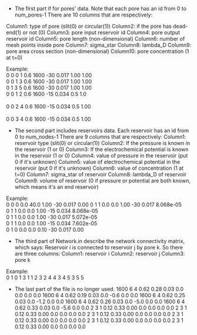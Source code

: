 - The first part if for pores' data. Note that each pore has an id from 0 to num_pores-1
There are 10 columns that are respectively:

Column1: type of pore (slit(0) or circular(1))
Column2: if the pore has dead-end(1) or not (0)
Column3: pore input reservoir id
Column4: pore output reservoir id
Column5: pore length (non-dimensional)
Column6: number of mesh points inside pore
Column7: sigma_star
Column8: lambda_D
Column9: pore area cross section (non-dimensional)
Column10: pore concentration (1 at t=0)

Example:  
0 0 0 1 0.6 1600 -30 0.017 1.00 1.00<br/> 
0 0 1 3 0.6 1600 -30 0.017 1.00 1.00<br/> 
0 1 3 5 0.6 1600 -30 0.017 1.00 1.00<br/> 
0 0 1 2 0.6 1600 -15 0.034 0.5 1.0<br/>  
0 0 2 4 0.6 1600 -15 0.034 0.5 1.00<br/>  
0 0 3 4 0.6 1600 -15 0.034 0.5 1.00<br/>  

- The second part includes reservoirs data. Each reservoir has an id from 0 to num_nodes-1
There are 9 columns that are respectively:
Column1: reservoir type (slit(0) or circular(1))
Column2: If the pressure is known in the reservoir (1 or 0)
Column3: If the electrochemical potential is known in the reservoir (1 or 0)
Column4: value of pressure in the reservoir (put 0 if it's unknown)
Column5: value of electrochemical potential in the reservoir (put 0 if it's unknown)
Column6: value of concentration (1 at t=0)
Column7: sigma_star of reservoir
Column8: lambda_D of reservoir
Column9: volume of reservoir (0 if pressure or potential are both known, which means it's an end reservoir)

Example:    
0 0 0 0.0 40.0 1.00 -30 0.017 0.00
0 1 1 0.0 0.0 1.00 -30 0.017 8.068e-05        
0 1 1 0.0 0.0 1.00 -15 0.034 8.068e-05  
0 1 1 0.0 0.0 1.00 -30 0.017 5.072e-05  
0 1 1 0.0 0.0 1.00 -15 0.034 7.602e-05  
0 1 0 0.0 0.0 0.10 -30 0.017 0.00 

- The third part of Network.in describe the network connectivity matrix, which says:
Reservoir i is connected to reservoir j by pore k. So there are three columns:
Column1: reservoir i
Column2: reservoir j
Column3: pore k

Example:  
0 1 0 
1 3 1 
1 2 3 
2 4 4 
3 4 5 
3 5 5 

- The last part of the file is no longer used.
1600 6 4 0.62 0.28 0.03 0.0 0.0 0.0 0.0
1600 6 4 0.62 0.19 0.03 0.0 -0.6 0.0 0.0
1600 6 4 0.62 0.25 0.03 0.0 -1.2 0.0 0.0
1600 6 4 0.62 0.26 0.03 0.0 -5.0 0.0 0.0
1600 6 4 0.62 0.33 0.03 0.0 -5.6 0.0 0.0
2 3 1 0.12 0.33 0.00 0.0 0.0 0.0 0.0
2 3 1 0.12 0.33 0.00 0.0 0.0 0.0 0.0
2 3 1 0.12 0.33 0.00 0.0 0.0 0.0 0.0
2 3 1 0.12 0.33 0.00 0.0 0.0 0.0 0.0
2 3 1 0.12 0.33 0.00 0.0 0.0 0.0 0.0
2 3 1 0.12 0.33 0.00 0.0 0.0 0.0 0.0
